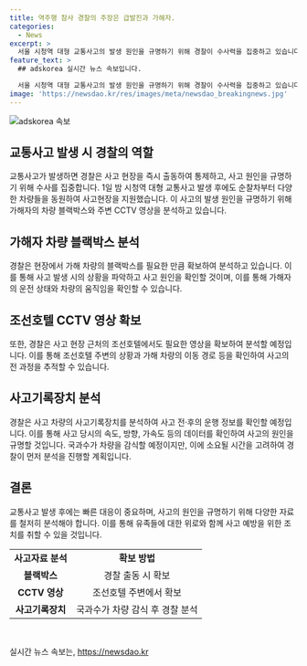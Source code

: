 ```yaml
---
title: 역주행 참사 경찰의 주장은 급발진과 가해자.
categories:
  - News
excerpt: >
  서울 시청역 대형 교통사고의 발생 원인을 규명하기 위해 경찰이 수사력을 집중하고 있습니다. 이 사고로 15명의 사상자가 발생했는데, 가해자 차씨는 교통사고처리특례법위반(치사) 혐의로 입건됐습니다. 사고 차량의 블랙박스와 호텔 CCTV 영상을 분석하여 사고 원인을 조사하는데, 가해 차량 운전자는 급발진을 주장하고 있습니다. 하지만 경찰은 가해 차량 블랙박스와 CCTV 영상을 분석하여 사고 원인을 규명할 예정이며, 사고 전·후 자동차의 운행 정보를 확인할 수 있는 사고기록장치도 분석할 계획입니다.
feature_text: >
  ## adskorea 실시간 뉴스 속보입니다.

  서울 시청역 대형 교통사고의 발생 원인을 규명하기 위해 경찰이 수사력을 집중하고 있습니다. 이 사고로 15명의 사상자가 발생했는데, 가해자 차씨는 교통사고처리특례법위반(치사) 혐의로 입건됐습니다. 사고 차량의 블랙박스와 호텔 CCTV 영상을 분석하여 사고 원인을 조사하는데, 가해 차량 운전자는 급발진을 주장하고 있습니다. 하지만 경찰은 가해 차량 블랙박스와 CCTV 영상을 분석하여 사고 원인을 규명할 예정이며, 사고 전·후 자동차의 운행 정보를 확인할 수 있는 사고기록장치도 분석할 계획입니다.
image: 'https://newsdao.kr/res/images/meta/newsdao_breakingnews.jpg'
---
```


<p><img src="https://newsdao.kr/res/images/meta/newsdao_breakingnews.jpg" alt="adskorea 속보" /></p>

<h2 data-ke-size="size26">교통사고 발생 시 경찰의 역할</h2>

<p data-ke-size="size16">교통사고가 발생하면 경찰은 사고 현장을 즉시 출동하여 통제하고, 사고 원인을 규명하기 위해 수사를 집중합니다. 1일 밤 시청역 대형 교통사고 발생 후에도 순찰차부터 다양한 차량들을 동원하여 사고현장을 지원했습니다. 이 사고의 발생 원인을 규명하기 위해 가해자의 차량 블랙박스와 주변 CCTV 영상을 분석하고 있습니다.</p>

<h2 data-ke-size="size26">가해자 차량 블랙박스 분석</h2>

<p data-ke-size="size16">경찰은 현장에서 가해 차량의 블랙박스를 필요한 만큼 확보하여 분석하고 있습니다. 이를 통해 사고 발생 시의 상황을 파악하고 사고 원인을 확인할 것이며, 이를 통해 가해자의 운전 상태와 차량의 움직임을 확인할 수 있습니다.</p>

<h2 data-ke-size="size26">조선호텔 CCTV 영상 확보</h2>

<p data-ke-size="size16">또한, 경찰은 사고 현장 근처의 조선호텔에서도 필요한 영상을 확보하여 분석할 예정입니다. 이를 통해 조선호텔 주변의 상황과 가해 차량의 이동 경로 등을 확인하여 사고의 전 과정을 추적할 수 있습니다.</p>

<h2 data-ke-size="size26">사고기록장치 분석</h2>

<p data-ke-size="size16">경찰은 사고 차량의 사고기록장치를 분석하여 사고 전·후의 운행 정보를 확인할 예정입니다. 이를 통해 사고 당시의 속도, 방향, 가속도 등의 데이터를 확인하여 사고의 원인을 규명할 것입니다. 국과수가 차량을 감식할 예정이지만, 이에 소요될 시간을 고려하여 경찰이 먼저 분석을 진행할 계획입니다.</p>

<h2 data-ke-size="size26">결론</h2>

<p data-ke-size="size16">교통사고 발생 후에는 빠른 대응이 중요하며, 사고의 원인을 규명하기 위해 다양한 자료를 철저히 분석해야 합니다. 이를 통해 유족들에 대한 위로와 함께 사고 예방을 위한 조치를 취할 수 있을 것입니다.</p>

<table>
<tbody>
<tr>
<td style="text-align: center; height: 17px;"><b>사고자료 분석</b></td>
<td style="text-align: center; height: 17px;"><b>확보 방법</b></td>
</tr>
<tr>
<td style="text-align: center; height: 17px;"><b>블랙박스</b></td>
<td style="text-align: center; height: 17px;">경찰 출동 시 확보</td>
</tr>
<tr>
<td style="text-align: center; height: 17px;"><b>CCTV 영상</b></td>
<td style="text-align: center; height: 17px;">조선호텔 주변에서 확보</td>
</tr>
<tr>
<td style="text-align: center; height: 17px;"><b>사고기록장치</b></td>
<td style="text-align: center; height: 17px;">국과수가 차량 감식 후 경찰 분석</td>
</tr>
</tbody>
</table>

<p data-ke-size="size16">&nbsp;</p>
실시간 뉴스 속보는, <a href="https://newsdao.kr" rel="dofollow">https://newsdao.kr</a>


